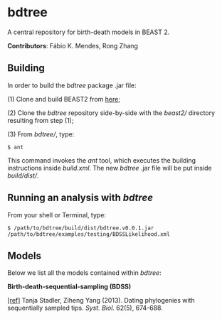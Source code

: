 # bdtree

A central repository for birth-death models in BEAST 2.

**Contributors**:   Fábio K. Mendes, Rong Zhang

## Building

In order to build the *bdtree* package .jar file:

(1) Clone and build BEAST2 from [here](https://github.com/CompEvol/beast2);

(2) Clone the *bdtree* repository side-by-side with the *beast2/* directory resulting from step (1);

(3) From *bdtree/*, type:

```
$ ant
```

This command invokes the *ant* tool, which executes the building instructions inside *build.xml*. The new *bdtree* .jar file will be put inside *build/dist/*.

## Running an analysis with *bdtree*

From your shell or Terminal, type:

```
$ /path/to/bdtree/build/dist/bdtree.v0.0.1.jar /path/to/bdtree/examples/testing/BDSSLikelihood.xml
```

## Models

Below we list all the models contained within *bdtree*:

**Birth-death-sequential-sampling (BDSS)**

[[ref]](https://academic.oup.com/sysbio/article/62/5/674/1684217) Tanja Stadler, Ziheng Yang (2013). Dating phylogenies with sequentially sampled tips. *Syst. Biol.* 62(5), 674-688.
